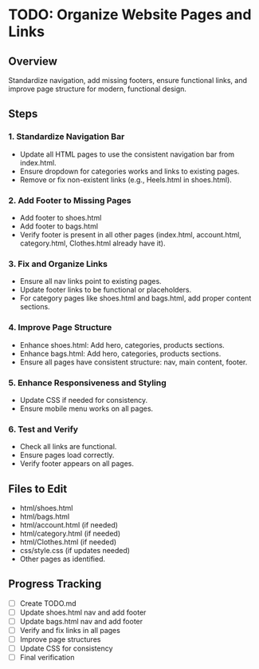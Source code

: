 # TODO: Organize Website Pages and Links

## Overview
Standardize navigation, add missing footers, ensure functional links, and improve page structure for modern, functional design.

## Steps

### 1. Standardize Navigation Bar
- Update all HTML pages to use the consistent navigation bar from index.html.
- Ensure dropdown for categories works and links to existing pages.
- Remove or fix non-existent links (e.g., Heels.html in shoes.html).

### 2. Add Footer to Missing Pages
- Add footer to shoes.html
- Add footer to bags.html
- Verify footer is present in all other pages (index.html, account.html, category.html, Clothes.html already have it).

### 3. Fix and Organize Links
- Ensure all nav links point to existing pages.
- Update footer links to be functional or placeholders.
- For category pages like shoes.html and bags.html, add proper content sections.

### 4. Improve Page Structure
- Enhance shoes.html: Add hero, categories, products sections.
- Enhance bags.html: Add hero, categories, products sections.
- Ensure all pages have consistent structure: nav, main content, footer.

### 5. Enhance Responsiveness and Styling
- Update CSS if needed for consistency.
- Ensure mobile menu works on all pages.

### 6. Test and Verify
- Check all links are functional.
- Ensure pages load correctly.
- Verify footer appears on all pages.

## Files to Edit
- html/shoes.html
- html/bags.html
- html/account.html (if needed)
- html/category.html (if needed)
- html/Clothes.html (if needed)
- css/style.css (if updates needed)
- Other pages as identified.

## Progress Tracking
- [ ] Create TODO.md
- [ ] Update shoes.html nav and add footer
- [ ] Update bags.html nav and add footer
- [ ] Verify and fix links in all pages
- [ ] Improve page structures
- [ ] Update CSS for consistency
- [ ] Final verification
